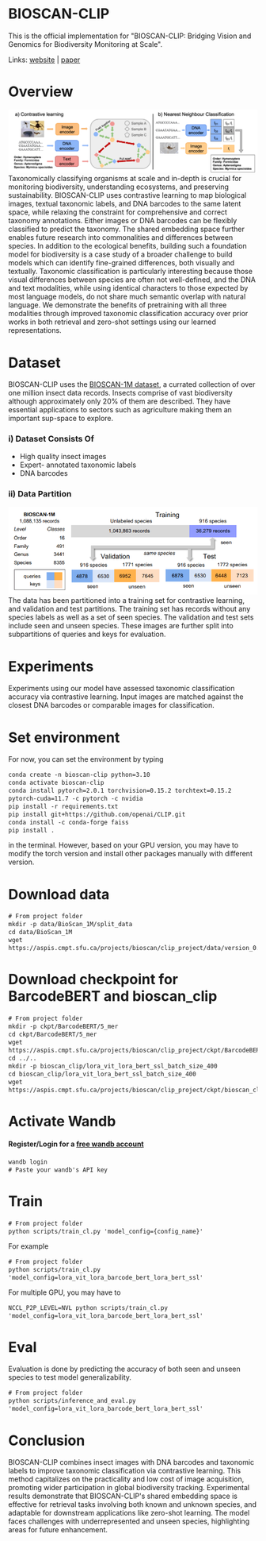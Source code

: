 # BIOSCAN-CLIP
This is the official implementation for "BIOSCAN-CLIP: Bridging Vision and Genomics for Biodiversity Monitoring at Scale".

Links: [website](https://3dlg-hcvc.github.io/bioscan-clip/) | [paper](https://arxiv.org/abs/2405.17537)

# Overview
![Teaser](./docs/static/images/method.png)
Taxonomically classifying organisms at scale and in-depth is crucial for monitoring biodiversity, understanding ecosystems, and preserving sustainability.
BIOSCAN-CLIP uses contrastive learning to map biological images, textual taxonomic labels, and DNA barcodes to the same latent space, while relaxing the constraint for comprehensive and correct taxonomy annotations. Either images or DNA barcodes can be flexibly classified to predict the taxonomy. The shared embedding space further enables future research into commonalities and differences between species. In addition to the ecological benefits, building such a foundation model for biodiversity is a case study of a broader challenge to build models which can identify fine-grained differences, both visually and textually. Taxonomic classification is particularly interesting because those visual differences between species are often not well-defined, and the DNA and text modalities, while using identical characters to those expected by most language models, do not share much semantic overlap with natural language. We demonstrate the benefits of pretraining with all three modalities through improved taxonomic classification accuracy over prior works in both retrieval and zero-shot settings using our learned representations.
# Dataset
BIOSCAN-CLIP uses the [BIOSCAN-1M dataset](https://www.kaggle.com/datasets/zahragharaee/bioscan-1m-insect-dataset
), a currated collection of over one million insect data records.
Insects comprise of vast biodiversity although approximately only 20% of them are described. They have essential applications to sectors such as agriculture making them an important sup-space to explore.
### i) Dataset Consists Of
- High quality insect images
- Expert- annotated taxonomic labels
- DNA barcodes
### ii) Data Partition
![Data Partioning Visual](./docs/static/images/partition.png) <br>
The data has been partitioned into a training set for contrastive learning, and validation and test partitions. The training set has records without any species labels as well as a set of seen species. The validation and test sets include seen and unseen species. These images are further split into subpartitions of queries and keys for evaluation.
<br>
# Experiments

Experiments using our model have assessed taxonomic classification accuracy via contrastive learning. Input images are matched against the closest DNA barcodes or comparable images for classification. 

# Set environment
For now, you can set the environment by typing
```shell
conda create -n bioscan-clip python=3.10
conda activate bioscan-clip
conda install pytorch=2.0.1 torchvision=0.15.2 torchtext=0.15.2 pytorch-cuda=11.7 -c pytorch -c nvidia
pip install -r requirements.txt
pip install git+https://github.com/openai/CLIP.git
conda install -c conda-forge faiss
pip install .
```
in the terminal. However, based on your GPU version, you may have to modify the torch version and install other packages manually with different version.
# Download data
```shell
# From project folder
mkdir -p data/BioScan_1M/split_data
cd data/BioScan_1M
wget https://aspis.cmpt.sfu.ca/projects/bioscan/clip_project/data/version_0.2.1/BioScan_data_in_splits.hdf5
```
# Download checkpoint for BarcodeBERT and bioscan_clip
```shell
# From project folder
mkdir -p ckpt/BarcodeBERT/5_mer
cd ckpt/BarcodeBERT/5_mer
wget https://aspis.cmpt.sfu.ca/projects/bioscan/clip_project/ckpt/BarcodeBERT/model_41.pth
cd ../..
mkdir -p bioscan_clip/lora_vit_lora_bert_ssl_batch_size_400
cd bioscan_clip/lora_vit_lora_bert_ssl_batch_size_400
wget https://aspis.cmpt.sfu.ca/projects/bioscan/clip_project/ckpt/bioscan_clip/version_0_1_0/lora_vit_lora_bert_ssl_batch_size_400/best.pth
```
# Activate Wandb
#### Register/Login for a [free wandb account](https://wandb.ai/site)
```shell
wandb login
# Paste your wandb's API key
```
# Train
```shell
# From project folder
python scripts/train_cl.py 'model_config={config_name}'
```
For example
```shell
# From project folder
python scripts/train_cl.py 'model_config=lora_vit_lora_barcode_bert_lora_bert_ssl'
```
For multiple GPU, you may have to
```shell
NCCL_P2P_LEVEL=NVL python scripts/train_cl.py 'model_config=lora_vit_lora_barcode_bert_lora_bert_ssl'
```
# Eval
Evaluation is done by predicting the accuracy of both seen and unseen species to test model generalizability. 
```shell
# From project folder
python scripts/inference_and_eval.py 'model_config=lora_vit_lora_barcode_bert_lora_bert_ssl'
```

# Conclusion
BIOSCAN-CLIP combines insect images with DNA barcodes and taxonomic labels to improve taxonomic classification via contrastive learning. This method capitalizes on the practicality and low cost of image acquisition, promoting wider participation in global biodiversity tracking. Experimental results demonstrate that BIOSCAN-CLIP's shared embedding space is effective for retrieval tasks involving both known and unknown species, and adaptable for downstream applications like zero-shot learning. The model faces challenges with underrepresented and unseen species, highlighting areas for future enhancement.
